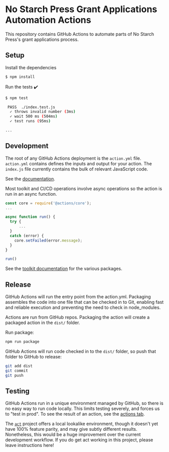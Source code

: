 # No Starch Press Grant Applications Automation Actions

This repository contains GitHub Actions to automate parts of No Starch Press's
grant applications process.

## Setup

Install the dependencies  
```bash
$ npm install
```

Run the tests :heavy_check_mark:  
```bash
$ npm test

 PASS  ./index.test.js
  ✓ throws invalid number (3ms)
  ✓ wait 500 ms (504ms)
  ✓ test runs (95ms)

...
```

## Development

The root of any GitHub Actions deployment is the `action.yml` file.
`action.yml` contains defines the inputs and output for your action. The
`index.js` file currently contains the bulk of relevant JavaScript code.

See the
[documentation](https://help.github.com/en/articles/metadata-syntax-for-github-actions).

Most toolkit and CI/CD operations involve async operations so the action is run
in an async function.

```javascript
const core = require('@actions/core');
...

async function run() {
  try { 
      ...
  } 
  catch (error) {
    core.setFailed(error.message);
  }
}

run()
```

See the [toolkit
documentation](https://github.com/actions/toolkit/blob/master/README.md#packages)
for the various packages.

## Release

GitHub Actions will run the entry point from the action.yml. Packaging
assembles the code into one file that can be checked in to Git, enabling fast
and reliable execution and preventing the need to check in node_modules.

Actions are run from GitHub repos. Packaging the action will create a packaged
action in the `dist/` folder.

Run package:

```bash
npm run package
```

GitHub Actions will run code checked in to the `dist/` folder, so push that
folder to GitHub to release:

```bash
git add dist
git commit
git push
```

## Testing

GitHub Actions run in a unique environment managed by GitHub, so there is no
easy way to run code locally. This limits testing severely, and forces us to
"test in prod". To see the result of an action, see the [actions
tab](https://github.com/actions/grant-actions/actions).

The [`act`](https://github.com/nektos/act) project offers a local lookalike
environment, though it doesn't yet have 100% feature parity, and may give
subtly different results. Nonetheless, this would be a huge improvement over
the current development workflow. If you do get act working in this project,
please leave instructions here!
